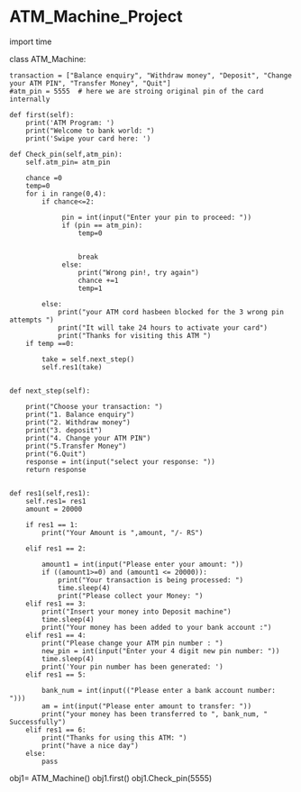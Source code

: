 # ATM_Machine_Project
import time

class ATM_Machine:

    transaction = ["Balance enquiry", "Withdraw money", "Deposit", "Change your ATM PIN", "Transfer Money", "Quit"]
    #atm_pin = 5555  # here we are stroing original pin of the card internally

    def first(self):
        print('ATM Program: ')
        print("Welcome to bank world: ")
        print('Swipe your card here: ')

    def Check_pin(self,atm_pin):
        self.atm_pin= atm_pin

        chance =0
        temp=0
        for i in range(0,4):
            if chance<=2:

                 pin = int(input("Enter your pin to proceed: "))
                 if (pin == atm_pin):
                     temp=0


                     break
                 else:
                     print("Wrong pin!, try again")
                     chance +=1
                     temp=1

            else:
                print("your ATM cord hasbeen blocked for the 3 wrong pin attempts ")
                print("It will take 24 hours to activate your card")
                print("Thanks for visiting this ATM ")
        if temp ==0:

            take = self.next_step()
            self.res1(take)


    def next_step(self):

        print("Choose your transaction: ")
        print("1. Balance enquiry")
        print("2. Withdraw money")
        print("3. deposit")
        print("4. Change your ATM PIN")
        print("5.Transfer Money")
        print("6.Quit")
        response = int(input("select your response: "))
        return response


    def res1(self,res1):
        self.res1= res1
        amount = 20000

        if res1 == 1:
            print("Your Amount is ",amount, "/- RS")

        elif res1 == 2:

            amount1 = int(input("Please enter your amount: "))
            if ((amount1>=0) and (amount1 <= 20000)):
                print("Your transaction is being processed: ")
                time.sleep(4)
                print("Please collect your Money: ")
        elif res1 == 3:
            print("Insert your money into Deposit machine")
            time.sleep(4)
            print("Your money has been added to your bank account :")
        elif res1 == 4:
            print("Please change your ATM pin number : ")
            new_pin = int(input("Enter your 4 digit new pin number: "))
            time.sleep(4)
            print('Your pin number has been generated: ')
        elif res1 == 5:

            bank_num = int(input(("Please enter a bank account number: ")))
            am = int(input("Please enter amount to transfer: "))
            print("your money has been transferred to ", bank_num, " Successfully")
        elif res1 == 6:
            print("Thanks for using this ATM: ")
            print("have a nice day")
        else:
            pass


obj1= ATM_Machine()
obj1.first()
obj1.Check_pin(5555)
